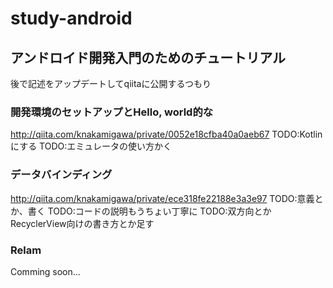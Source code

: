 # study-android

## アンドロイド開発入門のためのチュートリアル

後で記述をアップデートしてqiitaに公開するつもり

### 開発環境のセットアップとHello, world的な
http://qiita.com/knakamigawa/private/0052e18cfba40a0aeb67
TODO:Kotlinにする
TODO:エミュレータの使い方かく

### データバインディング
http://qiita.com/knakamigawa/private/ece318fe22188e3a3e97
TODO:意義とか、書く
TODO:コードの説明もうちょい丁寧に
TODO:双方向とかRecyclerView向けの書き方とか足す

### Relam
Comming soon...
